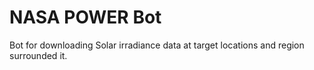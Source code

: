 # NASA POWER Bot

  Bot for downloading Solar irradiance data at target locations and region surrounded it.